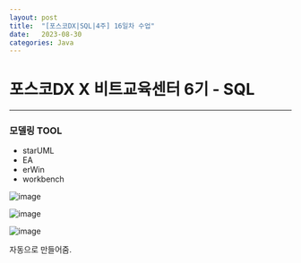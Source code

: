 ```yaml
---
layout: post
title:  "[포스코DX|SQL|4주] 16일차 수업"
date:   2023-08-30
categories: Java
---
```


# 포스코DX X 비트교육센터 6기 - SQL

---

### 모델링 TOOL

- starUML
- EA
- erWin
- workbench

![image](https://github.com/talkingOrange/talkingOrange.github.io/assets/88815795/c0688631-e867-46c3-ad30-6b22800a07da)

![image](https://github.com/talkingOrange/talkingOrange.github.io/assets/88815795/c83ee079-20e3-4df9-8a03-7f0855a8f806)

![image](https://github.com/talkingOrange/talkingOrange.github.io/assets/88815795/43d0a20e-ad40-43ee-a2f2-90b2843f7f36)

자동으로 만들어줌.


